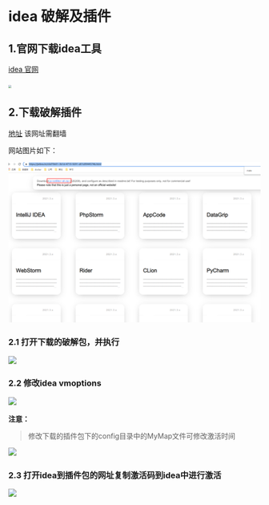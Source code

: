 # idea 破解及插件

## 1.官网下载idea工具

[idea 官网](https://www.jetbrains.com/idea/download/#section=windows)

<img src="C:\Users\John\Desktop\idea破解相关\img\idea官网.jpg" style="zoom:40%;" />

## 2.下载破解插件 

[地址](https://jetbra.in/c6d70b01-3b1d-4710-9291-d01d9944574b.html) 该网址需翻墙

网站图片如下：

<img src="img\jetbra.in.jpg" style="zoom:50%;" />



### 2.1 打开下载的破解包，并执行

![](C:\Users\John\Desktop\idea破解相关\img\操作步骤.jpg)

### 2.2 修改idea vmoptions

![](C:\Users\John\Desktop\idea破解相关\img\操作步骤2.jpg)

**注意：**

> 修改下载的插件包下的config目录中的MyMap文件可修改激活时间

![](C:\Users\John\Desktop\idea破解相关\img\操作步骤3.jpg)

### 2.3 打开idea到插件包的网址复制激活码到idea中进行激活

![](C:\Users\John\Desktop\idea破解相关\img\操作步骤4.jpg)

